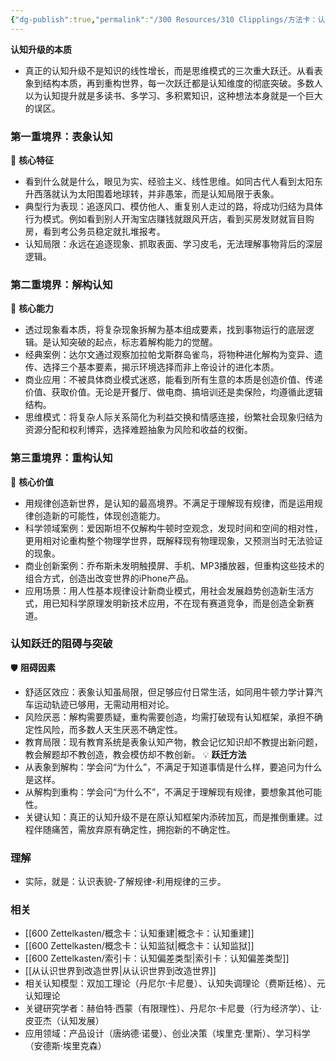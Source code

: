```yaml
---
{"dg-publish":true,"permalink":"/300 Resources/310 Clipplings/方法卡：认知三步表象-解构-重构/","created":"2025-09-19T08:15:15.933+08:00","updated":"2025-09-18T23:06:36.534+08:00"}
---
```


**认知升级的本质**
- 真正的认知升级不是知识的线性增长，而是思维模式的三次重大跃迁。从看表象到结构本质，再到重构世界，每一次跃迁都是认知维度的彻底突破。多数人以为认知提升就是多读书、多学习、多积累知识，这种想法本身就是一个巨大的误区。
### 第一重境界：表象认知
👀 **核心特征**
- 看到什么就是什么，眼见为实、经验主义、线性思维。如同古代人看到太阳东升西落就认为太阳围着地球转，并非愚笨，而是认知局限于表象。
- 典型行为表现：追逐风口、模仿他人、重复别人走过的路，将成功归结为具体行为模式。例如看到别人开淘宝店赚钱就跟风开店，看到买房发财就盲目购房，看到考公务员稳定就扎堆报考。
- 认知局限：永远在追逐现象、抓取表面、学习皮毛，无法理解事物背后的深层逻辑。
### 第二重境界：解构认知
🧩 **核心能力**
- 透过现象看本质，将复杂现象拆解为基本组成要素，找到事物运行的底层逻辑。是认知突破的起点，标志着解构能力的觉醒。
- 经典案例：达尔文通过观察加拉帕戈斯群岛雀鸟，将物种进化解构为变异、遗传、选择三个基本要素，揭示环境选择而非上帝设计的进化本质。
- 商业应用：不被具体商业模式迷惑，能看到所有生意的本质是创造价值、传递价值、获取价值。无论是开餐厅、做电商、搞培训还是卖保险，均遵循此逻辑结构。
- 思维模式：将复杂人际关系简化为利益交换和情感连接，纷繁社会现象归结为资源分配和权利博弈，选择难题抽象为风险和收益的权衡。
### 第三重境界：重构认知
🚀 **核心价值**
- 用规律创造新世界，是认知的最高境界。不满足于理解现有规律，而是运用规律创造新的可能性，体现创造能力。
- 科学领域案例：爱因斯坦不仅解构牛顿时空观念，发现时间和空间的相对性，更用相对论重构整个物理学世界，既解释现有物理现象，又预测当时无法验证的现象。
- 商业创新案例：乔布斯未发明触摸屏、手机、MP3播放器，但重构这些技术的组合方式，创造出改变世界的iPhone产品。
- 应用场景：用人性基本规律设计新商业模式，用社会发展趋势创造新生活方式，用已知科学原理发明新技术应用，不在现有赛道竞争，而是创造全新赛道。
### 认知跃迁的阻碍与突破
🛡️ **阻碍因素**
- 舒适区效应：表象认知虽局限，但足够应付日常生活，如同用牛顿力学计算汽车运动轨迹已够用，无需动用相对论。
- 风险厌恶：解构需要质疑，重构需要创造，均需打破现有认知框架，承担不确定性风险，而多数人天生厌恶不确定性。
- 教育局限：现有教育系统是表象认知产物，教会记忆知识却不教提出新问题，教会解题却不教创造，教会模仿却不教创新。
💡 **跃迁方法**
- 从表象到解构：学会问“为什么”，不满足于知道事情是什么样，要追问为什么是这样。
- 从解构到重构：学会问“为什么不”，不满足于理解现有规律，要想象其他可能性。
- 关键认知：真正的认知升级不是在原认知框架内添砖加瓦，而是推倒重建。过程伴随痛苦，需放弃原有确定性，拥抱新的不确定性。
### 理解
- 实际，就是：认识表貌-了解规律-利用规律的三步。

### 相关
- [[600 Zettelkasten/概念卡：认知重建\|概念卡：认知重建]]
- [[600 Zettelkasten/概念卡：认知监狱\|概念卡：认知监狱]]
- [[600 Zettelkasten/索引卡：认知偏差类型\|索引卡：认知偏差类型]]
- [[从认识世界到改造世界\|从认识世界到改造世界]]
- 相关认知模型：双加工理论（丹尼尔·卡尼曼）、认知失调理论（费斯廷格）、元认知理论
- 关键研究学者：赫伯特·西蒙（有限理性）、丹尼尔·卡尼曼（行为经济学）、让·皮亚杰（认知发展）
- 应用领域：产品设计（唐纳德·诺曼）、创业决策（埃里克·里斯）、学习科学（安德斯·埃里克森）